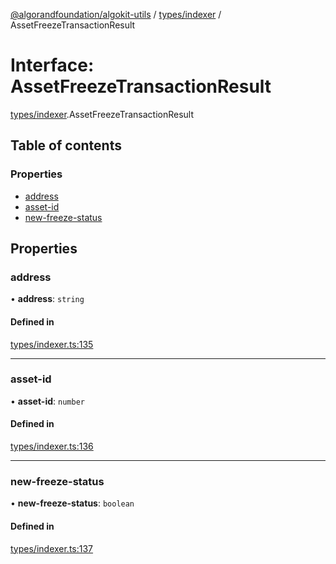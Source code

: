 [@algorandfoundation/algokit-utils](../README.md) / [types/indexer](../modules/types_indexer.md) / AssetFreezeTransactionResult

# Interface: AssetFreezeTransactionResult

[types/indexer](../modules/types_indexer.md).AssetFreezeTransactionResult

## Table of contents

### Properties

- [address](types_indexer.AssetFreezeTransactionResult.md#address)
- [asset-id](types_indexer.AssetFreezeTransactionResult.md#asset-id)
- [new-freeze-status](types_indexer.AssetFreezeTransactionResult.md#new-freeze-status)

## Properties

### address

• **address**: `string`

#### Defined in

[types/indexer.ts:135](https://github.com/algorandfoundation/algokit-utils-ts/blob/88a7c0f/src/types/indexer.ts#L135)

___

### asset-id

• **asset-id**: `number`

#### Defined in

[types/indexer.ts:136](https://github.com/algorandfoundation/algokit-utils-ts/blob/88a7c0f/src/types/indexer.ts#L136)

___

### new-freeze-status

• **new-freeze-status**: `boolean`

#### Defined in

[types/indexer.ts:137](https://github.com/algorandfoundation/algokit-utils-ts/blob/88a7c0f/src/types/indexer.ts#L137)
